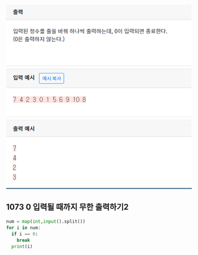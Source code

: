 ![image-20200426152619301](./img/image-20200426160631814.png)

## 1073 0 입력될 때까지 무한 출력하기2

```python
num = map(int,input().split())
for i in num:
  if i == 0:
    break
  print(i)

```

